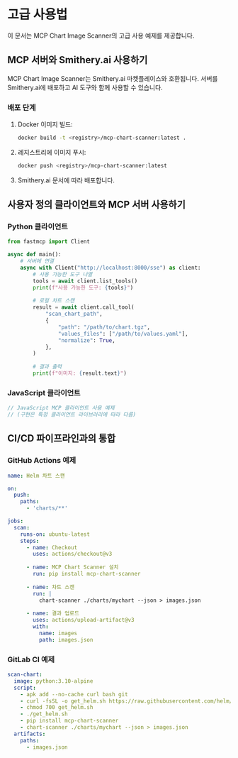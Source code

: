 # 고급 사용법

이 문서는 MCP Chart Image Scanner의 고급 사용 예제를 제공합니다.

## MCP 서버와 Smithery.ai 사용하기

MCP Chart Image Scanner는 Smithery.ai 마켓플레이스와 호환됩니다. 서버를 Smithery.ai에 배포하고 AI 도구와 함께 사용할 수 있습니다.

### 배포 단계

1. Docker 이미지 빌드:
   ```bash
   docker build -t <registry>/mcp-chart-scanner:latest .
   ```

2. 레지스트리에 이미지 푸시:
   ```bash
   docker push <registry>/mcp-chart-scanner:latest
   ```

3. Smithery.ai 문서에 따라 배포합니다.

## 사용자 정의 클라이언트와 MCP 서버 사용하기

### Python 클라이언트

```python
from fastmcp import Client

async def main():
    # 서버에 연결
    async with Client("http://localhost:8000/sse") as client:
        # 사용 가능한 도구 나열
        tools = await client.list_tools()
        print(f"사용 가능한 도구: {tools}")
        
        # 로컬 차트 스캔
        result = await client.call_tool(
            "scan_chart_path",
            {
                "path": "/path/to/chart.tgz",
                "values_files": ["/path/to/values.yaml"],
                "normalize": True,
            },
        )
        
        # 결과 출력
        print(f"이미지: {result.text}")
```

### JavaScript 클라이언트

```javascript
// JavaScript MCP 클라이언트 사용 예제
// (구현은 특정 클라이언트 라이브러리에 따라 다름)
```

## CI/CD 파이프라인과의 통합

### GitHub Actions 예제

```yaml
name: Helm 차트 스캔

on:
  push:
    paths:
      - 'charts/**'

jobs:
  scan:
    runs-on: ubuntu-latest
    steps:
      - name: Checkout
        uses: actions/checkout@v3
      
      - name: MCP Chart Scanner 설치
        run: pip install mcp-chart-scanner
      
      - name: 차트 스캔
        run: |
          chart-scanner ./charts/mychart --json > images.json
      
      - name: 결과 업로드
        uses: actions/upload-artifact@v3
        with:
          name: images
          path: images.json
```

### GitLab CI 예제

```yaml
scan-chart:
  image: python:3.10-alpine
  script:
    - apk add --no-cache curl bash git
    - curl -fsSL -o get_helm.sh https://raw.githubusercontent.com/helm/helm/main/scripts/get-helm-3
    - chmod 700 get_helm.sh
    - ./get_helm.sh
    - pip install mcp-chart-scanner
    - chart-scanner ./charts/mychart --json > images.json
  artifacts:
    paths:
      - images.json
```

